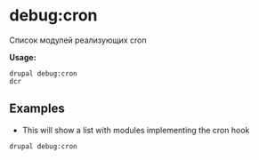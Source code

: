 # debug:cron
Список модулей реализующих cron

**Usage:**
```
drupal debug:cron
dcr
```

## Examples
* This will show a list with modules implementing the cron hook
```
drupal debug:cron
```
